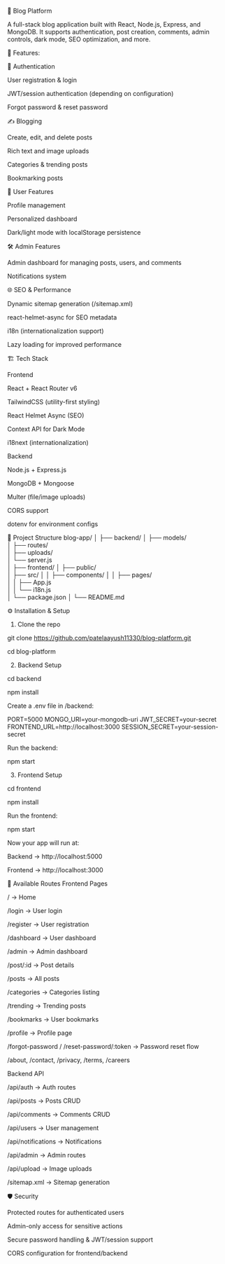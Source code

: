 📰 Blog Platform

A full-stack blog application built with React, Node.js, Express, and MongoDB.
It supports authentication, post creation, comments, admin controls, dark mode, SEO optimization, and more.


🚀 Features:

🔐 Authentication

User registration & login

JWT/session authentication (depending on configuration)

Forgot password & reset password


✍️ Blogging

Create, edit, and delete posts

Rich text and image uploads

Categories & trending posts

Bookmarking posts


👥 User Features

Profile management

Personalized dashboard

Dark/light mode with localStorage persistence


🛠️ Admin Features

Admin dashboard for managing posts, users, and comments

Notifications system


🌐 SEO & Performance

Dynamic sitemap generation (/sitemap.xml)

react-helmet-async for SEO metadata

i18n (internationalization support)

Lazy loading for improved performance


🏗️ Tech Stack

Frontend

React + React Router v6

TailwindCSS (utility-first styling)

React Helmet Async (SEO)

Context API for Dark Mode

i18next (internationalization)

Backend

Node.js + Express.js

MongoDB + Mongoose

Multer (file/image uploads)

CORS support

dotenv for environment configs


📂 Project Structure
blog-app/
│
├── backend/
│   ├── models/         
│   ├── routes/        
│   ├── uploads/        
│   └── server.js       
│
├── frontend/
│   ├── public/         
│   ├── src/
│   │   ├── components/ 
│   │   ├── pages/     
│   │   ├── App.js      
│   │   └── i18n.js     
│   └── package.json
│
└── README.md


⚙️ Installation & Setup
1. Clone the repo

git clone https://github.com/patelaayush11330/blog-platform.git

cd blog-platform


2. Backend Setup

cd backend

npm install


Create a .env file in /backend:

PORT=5000
MONGO_URI=your-mongodb-uri
JWT_SECRET=your-secret
FRONTEND_URL=http://localhost:3000
SESSION_SECRET=your-session-secret


Run the backend:

npm start


3. Frontend Setup

cd frontend

npm install


Run the frontend:

npm start


Now your app will run at:

Backend → http://localhost:5000

Frontend → http://localhost:3000


📌 Available Routes
Frontend Pages

/ → Home

/login → User login

/register → User registration

/dashboard → User dashboard

/admin → Admin dashboard

/post/:id → Post details

/posts → All posts

/categories → Categories listing

/trending → Trending posts

/bookmarks → User bookmarks

/profile → Profile page

/forgot-password / /reset-password/:token → Password reset flow

/about, /contact, /privacy, /terms, /careers

Backend API

/api/auth → Auth routes

/api/posts → Posts CRUD

/api/comments → Comments CRUD

/api/users → User management

/api/notifications → Notifications

/api/admin → Admin routes

/api/upload → Image uploads

/sitemap.xml → Sitemap generation


🛡️ Security

Protected routes for authenticated users

Admin-only access for sensitive actions

Secure password handling & JWT/session support

CORS configuration for frontend/backend


